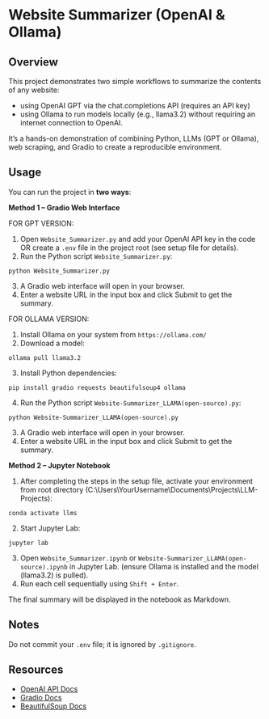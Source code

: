 # Website Summarizer (OpenAI & Ollama)

## Overview

This project demonstrates two simple workflows to summarize the contents of any website:
- using OpenAI GPT via the chat.completions API (requires an API key)
- using Ollama to run models locally (e.g., llama3.2) without requiring an internet connection to OpenAI.

It’s a hands-on demonstration of combining Python, LLMs (GPT or Ollama), web scraping, and Gradio to create a reproducible environment.

## Usage

You can run the project in **two ways**:

**Method 1 – Gradio Web Interface**  

FOR GPT VERSION:
1. Open `Website_Summarizer.py` and add your OpenAI API key in the code OR create a `.env` file in the project root (see setup file for details).
2. Run the Python script `Website_Summarizer.py`: 
```
python Website_Summarizer.py
```
3. A Gradio web interface will open in your browser.  
4. Enter a website URL in the input box and click Submit to get the summary.

FOR OLLAMA VERSION:
1. Install Ollama on your system from `https://ollama.com/` 
2. Download a model:
```
ollama pull llama3.2
```
3. Install Python dependencies:
```
pip install gradio requests beautifulsoup4 ollama
```
4. Run the Python script `Website-Summarizer_LLAMA(open-source).py`: 
```
python Website-Summarizer_LLAMA(open-source).py
```
3. A Gradio web interface will open in your browser.  
4. Enter a website URL in the input box and click Submit to get the summary.


**Method 2 – Jupyter Notebook**  

1. After completing the steps in the setup file, activate your environment from root directory (C:\Users\YourUsername\Documents\Projects\LLM-Projects):
```
conda activate llms
```
2. Start Jupyter Lab:
```
jupyter lab
```
3. Open `Website_Summarizer.ipynb` or `Website-Summarizer_LLAMA(open-source).ipynb` in Jupyter Lab. (ensure Ollama is installed and the model (llama3.2) is pulled).  
4. Run each cell sequentially using `Shift + Enter`.  

The final summary will be displayed in the notebook as Markdown.

## Notes

Do not commit your `.env` file; it is ignored by `.gitignore`.  

## Resources

- [OpenAI API Docs](https://platform.openai.com/docs/)  
- [Gradio Docs](https://gradio.app/docs/)  
- [BeautifulSoup Docs](https://www.crummy.com/software/BeautifulSoup/bs4/doc/)
